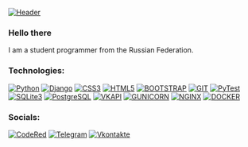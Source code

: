 [![Header](https://github.com/KolZek/Kol_zek/blob/main/assets/header.jpg)](https://www.youtube.com/@Kol_zek)

### Hello there <img src="https://github.com/blackcater/blackcater/raw/main/images/Hi.gif" height="16"/>
I am a student programmer from the Russian Federation.

### Technologies:
[![Python](https://img.shields.io/badge/-Python-090909?style=for-the-badge&logo=python&logoColor=47C5FB)](https://www.python.org/)
[![Django](https://img.shields.io/badge/-Django-090909?style=for-the-badge&logo=django&logoColor=127a00)](https://www.djangoproject.com/)
[![CSS3](https://img.shields.io/badge/-CSS3-090909?style=for-the-badge&logo=css3&logoColor=2965f1)](https://www.w3.org/TR/css-syntax-3/)
[![HTML5](https://img.shields.io/badge/-HTML5-090909?style=for-the-badge&logo=html5)](https://html.spec.whatwg.org/multipage/)
[![BOOTSTRAP](https://img.shields.io/badge/-BOOTSTRAP-090909?style=for-the-badge&logo=BOOTSTRAP)](https://getbootstrap.com/)
[![GIT](https://img.shields.io/badge/-GIT-090909?style=for-the-badge&logo=git)](https://git-scm.com/)
[![PyTest](https://img.shields.io/badge/-PyTest-090909?style=for-the-badge&logo=pytest)](https://docs.pytest.org/en/7.2.x/)
[![SQLite3](https://img.shields.io/badge/-SQLite3-090909?style=for-the-badge&logo=sqlite)](https://www.sqlite.org/)
[![PostgreSQL](https://img.shields.io/badge/-postgresql-090909?style=for-the-badge&logo=postgresql&logoColor=1E90FF)](https://www.postgresql.org/)
[![VKAPI](https://img.shields.io/badge/-VKAPI-090909?style=for-the-badge&logo=vk)](https://dev.vk.com/)
[![GUNICORN](https://img.shields.io/badge/-GUNICORN-090909?style=for-the-badge&logo=gunicorn)](https://gunicorn.org/)
[![NGINX](https://img.shields.io/badge/-NGINX-090909?style=for-the-badge&logo=nginx)](https://nginx.org/)
[![DOCKER](https://img.shields.io/badge/-DOCKER-090909?style=for-the-badge&logo=docker)](https://www.docker.com/)

### Socials:
[![CodeRed](https://github.com/KolZek/Kol_zek/blob/main/assets/crl.jpg)](https://codered-dev.ru/)
[![Telegram](https://img.shields.io/badge/-Telegram-090909?style=for-the-badge&logo=telegram&logoColor=27A0D9)](https://t.me/B776YC)
[![Vkontakte](https://img.shields.io/badge/-Vkontakte-090909?style=for-the-badge&logo=Vk&logoColor=4F7DB3)](https://vk.com/kol_zek)
